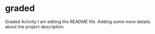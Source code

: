 # graded
Graded Activity
I am editing the README file. Adding some more details about the project description.
